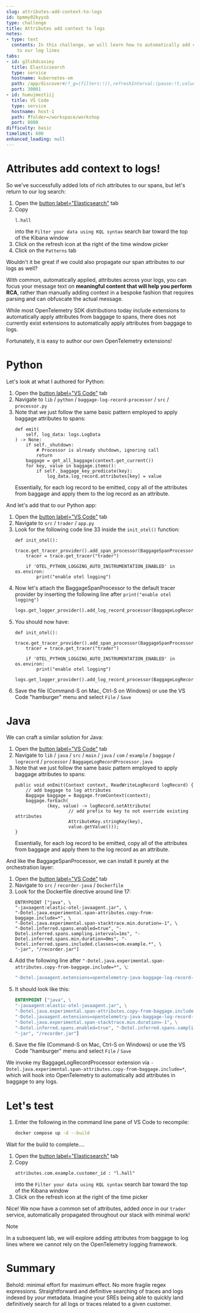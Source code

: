 ```yaml
---
slug: attributes-add-context-to-logs
id: bpmmy02kyyxb
type: challenge
title: Attributes add context to logs
notes:
- type: text
  contents: In this challenge, we will learn how to automatically add common attributes
    to our log lines
tabs:
- id: g3lshdcasiey
  title: Elasticsearch
  type: service
  hostname: kubernetes-vm
  path: /app/discover#/?_g=(filters:!(),refreshInterval:(pause:!t,value:60000),time:(from:now-15m,to:now))&_a=(columns:!(),dataSource:(dataViewId:'logs-*',type:dataView),filters:!(),hideChart:!f,interval:auto,query:(language:kuery,query:''),sort:!(!('@timestamp',desc)))
  port: 30001
- id: humujmeztiij
  title: VS Code
  type: service
  hostname: host-1
  path: ?folder=/workspace/workshop
  port: 8080
difficulty: basic
timelimit: 600
enhanced_loading: null
---
```

Attributes add context to logs!
===

So we've successfully added lots of rich attributes to our spans, but let's return to our log search:

1. Open the [button label="Elasticsearch"](tab-1) tab
2. Copy
    ```kql
    l.hall
    ```
    into the `Filter your data using KQL syntax` search bar toward the top of the Kibana window
3. Click on the refresh icon at the right of the time window picker
4. Click on the `Patterns` tab

Wouldn't it be great if we could also propagate our span attributes to our logs as well?

With common, automatically applied, attributes across your logs, you can focus your message text on **meaningful content that will help you perform RCA**, rather than manually adding context in a bespoke fashion that requires parsing and can obfuscate the actual message.

While most OpenTelemetry SDK distributions today include extensions to automatically apply attributes from baggage to spans, there does not currently exist extensions to automatically apply attributes from baggage to logs.

Fortunately, it is easy to author our own OpenTelemetry extensions!

# Python

Let's look at what I authored for Python:

1. Open the [button label="VS Code"](tab-1) tab
2. Navigate to `lib` / `python` / `baggage-log-record-processor` / `src` / `processor.py`
3. Note that we just follow the same basic pattern employed to apply baggage attributes to spans:
    ```python,nocopy
    def emit(
        self, log_data: logs.LogData
    ) -> None:
        if self._shutdown:
            # Processor is already shutdown, ignoring call
            return
        baggage = get_all_baggage(context.get_current())
        for key, value in baggage.items():
            if self._baggage_key_predicate(key):
                log_data.log_record.attributes[key] = value
    ```
    Essentially, for each log record to be emitted, copy all of the attributes from baggage and apply them to the log record as an attribute.

And let's add that to our Python app:

1. Open the [button label="VS Code"](tab-1) tab
2. Navigate to `src` / `trader` / `app.py`
3. Look for the following code line 33 inside the `init_otel()` function:
    ```python,nocopy
    def init_otel():
        trace.get_tracer_provider().add_span_processor(BaggageSpanProcessor(ALLOW_ALL_BAGGAGE_KEYS))
        tracer = trace.get_tracer("trader")

        if 'OTEL_PYTHON_LOGGING_AUTO_INSTRUMENTATION_ENABLED' in os.environ:
            print("enable otel logging")
    ```
4. Now let's attach the BaggageSpanProcessor to the default tracer provider by inserting the following line after `print("enable otel logging")`
    ```python
    logs.get_logger_provider().add_log_record_processor(BaggageLogRecordProcessor(ALLOW_ALL_BAGGAGE_KEYS))
    ```
5. You should now have:
    ```python,nocopy
    def init_otel():
        trace.get_tracer_provider().add_span_processor(BaggageSpanProcessor(ALLOW_ALL_BAGGAGE_KEYS))
        tracer = trace.get_tracer("trader")

        if 'OTEL_PYTHON_LOGGING_AUTO_INSTRUMENTATION_ENABLED' in os.environ:
            print("enable otel logging")
            logs.get_logger_provider().add_log_record_processor(BaggageLogRecordProcessor(ALLOW_ALL_BAGGAGE_KEYS))
    ```
6. Save the file (Command-S on Mac, Ctrl-S on Windows) or use the VS Code "hamburger" menu and select `File` / `Save`

# Java

We can craft a similar solution for Java:

1. Open the [button label="VS Code"](tab-1) tab
2. Navigate to `lib` / `java` / `src` / `main` / `java` / `com` / `example` / `baggage` / `logrecord` / `processor` / `BaggageLogRecordProcessor.java`
3. Note that we just follow the same basic pattern employed to apply baggage attributes to spans:
    ```java,nocopy
    public void onEmit(Context context, ReadWriteLogRecord logRecord) {
        // add baggage to log attributes
        Baggage baggage = Baggage.fromContext(context);
        baggage.forEach(
                (key, value) -> logRecord.setAttribute(
                        // add prefix to key to not override existing attributes
                        AttributeKey.stringKey(key),
                        value.getValue()));
    }
    ```
    Essentially, for each log record to be emitted, copy all of the attributes from baggage and apply them to the log record as an attribute.

And like the BaggageSpanProcessor, we can install it purely at the orchestration layer:

1. Open the [button label="VS Code"](tab-1) tab
2. Navigate to `src` / `recorder-java` / `Dockerfile`
3. Look for the Dockerfile directive around line 17:
    ```dockerfile,nocopy
    ENTRYPOINT ["java", \
    "-javaagent:elastic-otel-javaagent.jar", \
    "-Dotel.java.experimental.span-attributes.copy-from-baggage.include=*", \
    "-Dotel.java.experimental.span-stacktrace.min.duration=-1", \
    "-Dotel.inferred.spans.enabled=true", "-Dotel.inferred.spans.sampling.interval=1ms", "-Dotel.inferred.spans.min.duration=0ms", "-Dotel.inferred.spans.included.classes=com.example.*", \
    "-jar", "/recorder.jar"]
    ```
4. Add the following line after `"-Dotel.java.experimental.span-attributes.copy-from-baggage.include=*", \`:
    ```dockerfile
    "-Dotel.javaagent.extensions=opentelemetry-java-baggage-log-record-processor-all.jar", \
    ```
5. It should look like this:
    ```dockerfile
    ENTRYPOINT ["java", \
    "-javaagent:elastic-otel-javaagent.jar", \
    "-Dotel.java.experimental.span-attributes.copy-from-baggage.include=*", \
    "-Dotel.javaagent.extensions=opentelemetry-java-baggage-log-record-processor-all.jar", \
    "-Dotel.java.experimental.span-stacktrace.min.duration=-1", \
    "-Dotel.inferred.spans.enabled=true", "-Dotel.inferred.spans.sampling.interval=1ms", "-Dotel.inferred.spans.min.duration=0ms", "-Dotel.inferred.spans.included.classes=com.example.*", \
    "-jar", "/recorder.jar"]
    ```
6. Save the file (Command-S on Mac, Ctrl-S on Windows) or use the VS Code "hamburger" menu and select `File` / `Save`

We invoke my BaggageLogRecordProcessor extension via `-Dotel.java.experimental.span-attributes.copy-from-baggage.include=*`, which will hook into OpenTelemetry to automatically add attributes in baggage to any logs.

Let's test
===

1. Enter the following in the command line pane of VS Code to recompile:
    ```bash
    docker compose up -d --build
    ```

Wait for the build to complete....

1. Open the [button label="Elasticsearch"](tab-1) tab
2. Copy
    ```kql
    attributes.com.example.customer_id : "l.hall"
    ```
    into the `Filter your data using KQL syntax` search bar toward the top of the Kibana window
3. Click on the refresh icon at the right of the time picker

Nice! We now have a common set of attributes, added _once_ in our `trader` service, automatically propagated throughout our stack with minimal work!

> [!NOTE]
> In a subsequent lab, we will explore adding attributes from baggage to log lines where we cannot rely on the OpenTelemetry logging framework.

Summary
===

Behold: minimal effort for maximum effect. No more fragile regex expressions. Straightforward and definitive searching of traces and logs indexed by _your_ metadata. Imagine your SREs being able to quickly land definitively search for all logs or traces related to a given customer.
